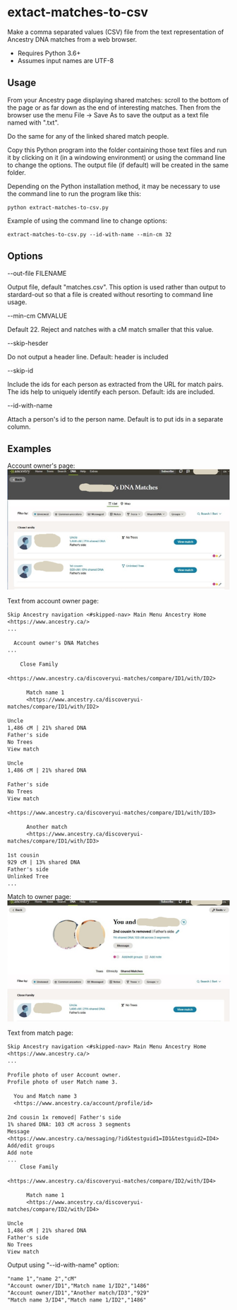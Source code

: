# extact-matches-to-csv

Make a comma separated values (CSV) file from the text representation of Ancestry DNA matches
from a web browser.

- Requires Python 3.6+
- Assumes input names are UTF-8

## Usage ##

From your Ancestry page displaying shared matches: scroll to the bottom of the page or as
far down as the end of interesting matches. Then from the browser use the menu File -> Save As
to save the output as a text file named with ".txt".

Do the same for any of the linked shared match people.

Copy this Python program into the folder containing those text files and run it by clicking on
it (in a windowing environment) or using the command line to change the options. The output
file (if default) will be created in the same folder.

Depending on the Python installation method, it may be necessary to use the command line 
to run the program like this:
``` 
python extract-matches-to-csv.py
```

Example of using the command line to change options:
```
extract-matches-to-csv.py --id-with-name --min-cm 32
```



## Options ## 

--out-file FILENAME

Output file, default "matches.csv". This option is used rather than output to stardard-out so
that a file is created without resorting to command line usage.

--min-cm CMVALUE

Default 22. Reject and natches with a cM match smaller that this value.

--skip-hesder

Do not output a header line. Default: header is included

--skip-id

Include the ids for each person as extracted from the URL for match pairs.
The ids help to uniquely identify each person. Default: ids are included.

--id-with-name

Attach a person's id to the person name. Default is to put ids in a separate column.

## Examples ##

Account owner's page:
![account owner](examples/account-screenshot.jpg)

Text from account owner page:

```
Skip Ancestry navigation <#skipped-nav> Main Menu Ancestry Home
<https://www.ancestry.ca/>
...

  Account owner's DNA Matches
...

    Close Family

<https://www.ancestry.ca/discoveryui-matches/compare/ID1/with/ID2>

      Match name 1
      <https://www.ancestry.ca/discoveryui-matches/compare/ID1/with/ID2>

Uncle
1,486 cM | 21% shared DNA
Father's side
No Trees
View match

Uncle
1,486 cM | 21% shared DNA

Father's side
No Trees
View match

<https://www.ancestry.ca/discoveryui-matches/compare/ID1/with/ID3>

      Another match
      <https://www.ancestry.ca/discoveryui-matches/compare/ID1/with/ID3>

1st cousin
929 cM | 13% shared DNA
Father's side
Unlinked Tree
...
```

Match to owner page:
![match page](examples/match-screenshot.jpg)

Text from match page:

```
Skip Ancestry navigation <#skipped-nav> Main Menu Ancestry Home
<https://www.ancestry.ca/>
...

Profile photo of user Account owner.
Profile photo of user Match name 3.

  You and Match name 3
  <https://www.ancestry.ca/account/profile/id>

2nd cousin 1x removed| Father's side
1% shared DNA: 103 cM across 3 segments
Message
<https://www.ancestry.ca/messaging/?id&testguid1=ID1&testguid2=ID4>
Add/edit groups
Add note
...
    Close Family

<https://www.ancestry.ca/discoveryui-matches/compare/ID2/with/ID4>

      Match name 1
      <https://www.ancestry.ca/discoveryui-matches/compare/ID2/with/ID4>

Uncle
1,486 cM | 21% shared DNA
Father's side
No Trees
View match
```

Output using "--id-with-name" option:

```
"name 1","name 2","cM"
"Account owner/ID1","Match name 1/ID2","1486"
"Account owner/ID1","Another match/ID3","929"
"Match name 3/ID4","Match name 1/ID2","1486"
```
